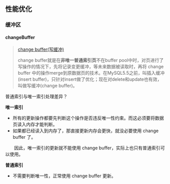 ## 性能优化

### 缓冲区

#### changeBuffer

> [change buffer(写缓冲)](https://blog.csdn.net/qq_42979842/article/details/108031299?ops_request_misc=%257B%2522request%255Fid%2522%253A%2522167431898516782425633514%2522%252C%2522scm%2522%253A%252220140713.130102334..%2522%257D&request_id=167431898516782425633514&biz_id=0&utm_medium=distribute.pc_search_result.none-task-blog-2~all~sobaiduend~default-1-108031299-null-null.142^v71^insert_chatgpt,201^v4^add_ask&utm_term=changeBuffer&spm=1018.2226.3001.4187) 
>
> change buffer就是在**非唯一普通索引页**不在buffer pool中时，对页进行了写操作的情况下，先将记录变更缓冲，等未来数据被读取时，再将 change buffer 中的操作merge到原数据页的技术。在MySQL5.5之前，叫插入缓冲(insert buffer)，只针对insert做了优化；现在对delete和update也有效，叫做写缓冲(change buffer)。

普通索引与唯一索引处理差异？

**唯一索引**

- 所有的更新操作都要先判断这个操作是否违反唯一性约束。而这必须要将数据页读入内存才能判断。
- 如果都已经读入到内存了，那直接更新内存会更快，就没必要使用 change buffer 了。

  因此，唯一索引的更新就不能使用 change buffer，实际上也只有普通索引可以使用。

**普通索引**

- 不需要判断唯一性，正常使用 change buffer 更新。